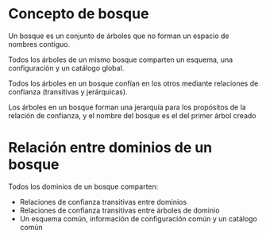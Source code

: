 # Concepto de bosque

Un bosque es un conjunto de árboles que no forman un espacio de nombres contiguo.

Todos los árboles de un mismo bosque comparten un esquema, una configuración y un catálogo global. 

Todos los árboles en un bosque confían en los otros mediante relaciones de confianza (transitivas y jerárquicas).

Los árboles en un bosque forman una jerarquía para los propósitos de la relación de confianza, y el nombre del bosque es el del primer árbol creado

# Relación entre dominios de un bosque

Todos los dominios de un bosque comparten:
* Relaciones de confianza transitivas entre dominios
* Relaciones de confianza transitivas entre árboles de dominio
* Un esquema común, información de configuración común y un catálogo común
